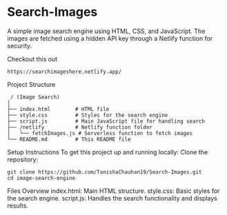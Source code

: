 # Search-Images
A simple image search engine using HTML, CSS, and JavaScript. The images are fetched using a hidden API key through a Netlify function for security.

Checkout this out
    
    
    https://searchimageshere.netlify.app/
Project Structure  

     / (Image Search)    
    │
    ├── index.html        # HTML file
    ├── style.css         # Styles for the search engine
    ├── script.js         # Main JavaScript file for handling search
    ├── /netlify          # Netlify function folder
    │   └── fetchImages.js # Serverless function to fetch images
    └── README.md         # This README file

Setup Instructions
To get this project up and running locally:
Clone the repository:
          
    git clone https://github.com/TanishaChauhan19/Search-Images.git
    cd image-search-engine

Files Overview
index.html: Main HTML structure.
style.css: Basic styles for the search engine.
script.js: Handles the search functionality and displays results.
